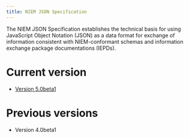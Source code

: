 ```yaml
---
title: NIEM JSON Specification
---
```


The NIEM JSON Specification establishes the technical basis for using JavaScript Object Notation (JSON) as a data format for exchange of information consistent with NIEM-conformant schemas and information exchange package documentations (IEPDs).

# Current version

- [Version 5.0beta1](draft)

# Previous versions

- Version 4.0beta1
